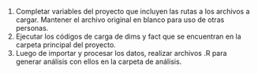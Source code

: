 1. Completar variables del proyecto que incluyen las rutas a los archivos a cargar. Mantener el archivo original en blanco para uso de otras personas. 
2. Ejecutar los códigos de carga de dims y fact que se encuentran en la carpeta principal del proyecto. 
3. Luego de importar y procesar los datos, realizar archivos .R para generar análisis con ellos en la carpeta de análisis. 
